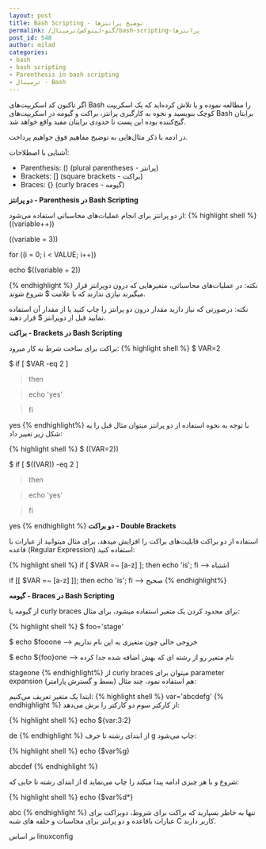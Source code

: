 ```yaml
---
layout: post
title: Bash Scripting - توضیح پرانتزها
permalink: /گنو-لینوکس/ترمینال/bash-scripting-پرانتزها
post_id: 548
author: milad
categories: 
- bash
- bash scripting
- Parenthesis in bash scripting
- ترمینال - Bash
---
```


اگر تاکنون کد اسکریپت‌های Bash را مطالعه نموده و یا تلاش کرده‌اید که یک اسکریپت کوچک بنویسید و نحوه به کارگیری پرانتز، براکت و گیومه در اسکریپت‌های Bash برایتان گیج‌کننده بوده این پست تا حدودی برایتان مفید واقع خواهد شد.

در ادمه با ذکر مثال‌هایی به توضیح مفاهیم فوق خواهیم پرداخت.


آشنایی با اصطلاحات:

- Parenthesis: () (plural parentheses - پرانتز)
- Brackets: [] (square brackets - براکت)
- Braces: {} (curly braces - گیومه)

**دو پرانتز - Parenthesis در Bash Scripting**

از دو پرانتز برای انجام عملیات‌های محاسباتی استفاده می‌شود:
{% highlight shell %}
((variable++))

((variable = 3))

for ((i = 0; i < VALUE; i++))

echo $((variable + 2))

{% endhighlight %}
نکته: در عملیات‌های محاسباتی، متغیرهایی که درون دوپرانتز قرار میگیرند نیازی ندارند که با علامت $ شروع شوند.

نکته: درصورتی که نیاز دارید مقدار درون دو پرانتز را چاپ کنید یا از مقدار آن استفاده نمایید قبل از دوپرانتز $ قرار دهید.

**براکت - Brackets در Bash Scripting**

براکت برای ساخت شرط به کار میرود:
{% highlight shell %}
$ VAR=2

$ if [ $VAR -eq 2 ]

> then

> echo 'yes'

> fi

yes
{% endhighlight%}
با توجه به نحوه استفاده از دو پرانتز میتوان مثال قبل را به شکل زیر تغییر داد:

{% highlight shell %}
$ ((VAR=2))

$ if [ $((VAR)) -eq 2 ]

> then

> echo 'yes'

> fi

yes
{% endhighlight %}
**دو براکت - Double Brackets**

استفاده از دو براکت قابلیت‌های براکت را افزایش میدهد، برای مثال میتوانید از عبارات با قاعده (Regular Expression) استفاده کنید:

{% highlight shell %}
if [ $VAR =~ [a-z] ]; then echo 'is'; fi --> اشتباه

if [[ $VAR =~ [a-z] ]]; then echo 'is'; fi --> صحیح
{% endhighlight%}

**گیومه - Braces در Bash Scripting**

از گیومه یا curly braces برای محدود کردن یک متغیر استفاده میشود، برای مثال:

{% highlight shell %}
$ foo='stage'

$ echo $fooone --> خروجی خالی چون متغیری به این نام نداریم

$ echo ${foo}one --> نام متغیر رو از رشته ای که بهش اضافه شده جدا کرده

stageone
{% endhighlight%}
از curly braces میتوان برای parameter expansion (بسط و گسترش پارامتر) هم استفاده نمود، چند مثال:

ابتدا یک متغیر تعریف می‌کنیم:
{% highlight shell %}
var='abcdefg'
{% endhighlight %}
از کارکتر سوم دو کارکتر را برش می‌دهد:

{% highlight shell %}
echo ${var:3:2}

de
{% endhighlight %}
از ابتدای رشته تا حرف g چاپ می‌شود:

{% highlight shell %}
echo {$var%g}

abcdef
{% endhighlight %}

از ابتدای رشته تا جایی که d شروع و با هر چیزی ادامه پیدا میکند را چاپ می‌نماید:

{% highlight shell %}
echo {$var%d*}

abc
{% endhighlight %}
تنها به خاطر بسپارید که براکت برای شروط، دوبراکت برای عبارات باقاعده و دو پرانتز برای محاسبات و حلقه های شبه C کاربر دارند.

بر اساس linuxconfig